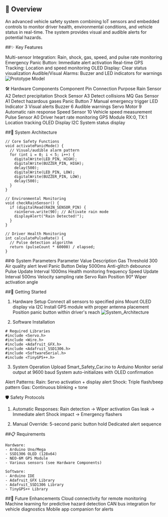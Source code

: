 ## **📌 Overview**

An advanced vehicle safety system combining IoT sensors and embedded controls to monitor driver health, environmental conditions, and vehicle status in real-time. The system provides visual and audible alerts for potential hazards.

##✨ Key Features

Multi-sensor Integration: Rain, shock, gas, speed, and pulse rate monitoring
Emergency Panic Button: Immediate alert activation
Real-time GPS Tracking: Location and speed monitoring
OLED Display: Clear status visualization
Audible/Visual Alarms: Buzzer and LED indicators for warnings
![Prototype Model](https://github.com/user-attachments/assets/7e7fb300-6939-4122-957c-da22306098be)


🛠 Hardware Components
Component	Pin Connection	Purpose
Rain Sensor	A2	Detect precipitation
Shock Sensor	A3	Detect collisions
MQ Gas Sensor	A1	Detect hazardous gases
Panic Button	7	Manual emergency trigger
LED Indicator	3	Visual alerts
Buzzer	6	Audible warnings
Servo Motor	9	Automatic rain response
Speed Sensor	10	Vehicle speed measurement
Pulse Sensor	A0	Driver heart rate monitoring
GPS Module	RX:0, TX:1	Location tracking
OLED Display	I2C	System status display

##🧠 System Architecture
```
// Core Safety Functions
void activatePanicMode() {
  // Visual/audible alarm pattern
  for (int i = 0; i < 5; i++) {
    digitalWrite(LED_PIN, HIGH);
    digitalWrite(BUZZER_PIN, HIGH);
    delay(500);
    digitalWrite(LED_PIN, LOW);
    digitalWrite(BUZZER_PIN, LOW);
    delay(500);
  }
}

// Environmental Monitoring
void checkRainSensor() {
  if (digitalRead(RAIN_SENSOR_PIN) {
    rainServo.write(90); // Activate rain mode
    displayAlert("Rain Detected!");
  }
}

// Driver Health Monitoring
int calculatePulseRate() {
  // Pulse detection algorithm
  return (pulseCount * 60000) / elapsed;
}
```
##⚙️ System Parameters
Parameter	Value	Description
Gas Threshold	300	Air quality alert level
Panic Button Delay	5000ms	Anti-glitch debounce
Pulse Update Interval	1000ms	Health monitoring frequency
Speed Update Interval	500ms	Velocity sampling rate
Servo Rain Position	90°	Wiper activation angle

##🚀 Getting Started
1. Hardware Setup
Connect all sensors to specified pins
Mount OLED display via I2C
Install GPS module with proper antenna placement
Position panic button within driver's reach
![System_Architecture](https://github.com/user-attachments/assets/01838c89-ccd9-42b3-91c5-8c1a1493802b)

2. Software Installation
```
# Required Libraries
#include <Servo.h>
#include <Wire.h>
#include <Adafruit_GFX.h>
#include <Adafruit_SSD1306.h>
#include <SoftwareSerial.h>
#include <TinyGPS++.h>
```
3. System Operation
Upload Smart_Safety_Car.ino to Arduino
Monitor serial output at 9600 baud
System auto-initializes with OLED confirmation

Alert Patterns:
Rain: Servo activation + display alert
Shock: Triple flash/beep pattern
Gas: Continuous blinking + tone

🛡 Safety Protocols
1. Automatic Responses:
Rain detection → Wiper activation
Gas leak → Immediate alert
Shock impact → Emergency flashers

2. Manual Override:
5-second panic button hold
Dedicated alert sequence

##📋 Requirements
```
Hardware:
- Arduino Uno/Mega
- SSD1306 OLED (128x64)
- NEO-6M GPS Module
- Various sensors (see Hardware Components)

Software:
- Arduino IDE
- Adafruit_GFX Library
- Adafruit_SSD1306 Library
- TinyGPS++ Library
```

##🌟 Future Enhancements
Cloud connectivity for remote monitoring
Machine learning for predictive hazard detection
CAN bus integration for vehicle diagnostics
Mobile app companion for alerts



